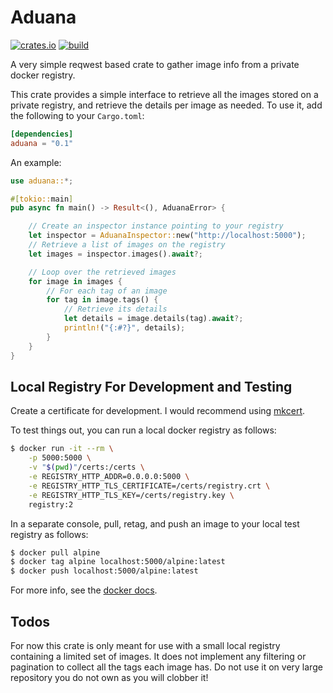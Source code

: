 # Aduana
[![crates.io](https://buildstats.info/crate/aduana)](https://crates.io/crates/aduana) [![build](https://github.com/fdeantoni/aduana/actions/workflows/rust.yml/badge.svg)](https://github.com/fdeantoni/aduana/actions/workflows/rust.yml)

A very simple reqwest based crate to gather image info from a private docker
registry.

This crate provides a simple interface to retrieve all the images stored on a
private registry, and retrieve the details per image as needed. To use it,
add the following to your `Cargo.toml`:
```toml
[dependencies]
aduana = "0.1"
```

An example:
```rust
use aduana::*;

#[tokio::main]
pub async fn main() -> Result<(), AduanaError> {

    // Create an inspector instance pointing to your registry
    let inspector = AduanaInspector::new("http://localhost:5000");
    // Retrieve a list of images on the registry
    let images = inspector.images().await?;

    // Loop over the retrieved images
    for image in images {
        // For each tag of an image
        for tag in image.tags() {
            // Retrieve its details
            let details = image.details(tag).await?;
            println!("{:#?}", details);
        }
    }
}
```


## Local Registry For Development and Testing

Create a certificate for development. I would recommend using [mkcert](https://github.com/FiloSottile/mkcert).

To test things out, you can run a local docker registry as follows:
```sh
$ docker run -it --rm \
    -p 5000:5000 \
    -v "$(pwd)"/certs:/certs \
    -e REGISTRY_HTTP_ADDR=0.0.0.0:5000 \
    -e REGISTRY_HTTP_TLS_CERTIFICATE=/certs/registry.crt \
    -e REGISTRY_HTTP_TLS_KEY=/certs/registry.key \
    registry:2
```

In a separate console, pull, retag, and push an image to your local test
registry as follows:
```sh
$ docker pull alpine
$ docker tag alpine localhost:5000/alpine:latest
$ docker push localhost:5000/alpine:latest
```

For more info, see the [docker docs](https://docs.docker.com/registry/insecure/).

## Todos

For now this crate is only meant for use with a small local registry containing
a limited set of images. It does not implement any filtering or pagination to
collect all the tags each image has. Do not use it on very large repository
you do not own as you will clobber it!
